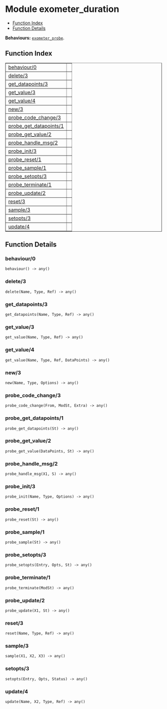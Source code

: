 

# Module exometer_duration #
* [Function Index](#index)
* [Function Details](#functions)

__Behaviours:__ [`exometer_probe`](exometer_probe.md).
<a name="index"></a>

## Function Index ##


<table width="100%" border="1" cellspacing="0" cellpadding="2" summary="function index"><tr><td valign="top"><a href="#behaviour-0">behaviour/0</a></td><td></td></tr><tr><td valign="top"><a href="#delete-3">delete/3</a></td><td></td></tr><tr><td valign="top"><a href="#get_datapoints-3">get_datapoints/3</a></td><td></td></tr><tr><td valign="top"><a href="#get_value-3">get_value/3</a></td><td></td></tr><tr><td valign="top"><a href="#get_value-4">get_value/4</a></td><td></td></tr><tr><td valign="top"><a href="#new-3">new/3</a></td><td></td></tr><tr><td valign="top"><a href="#probe_code_change-3">probe_code_change/3</a></td><td></td></tr><tr><td valign="top"><a href="#probe_get_datapoints-1">probe_get_datapoints/1</a></td><td></td></tr><tr><td valign="top"><a href="#probe_get_value-2">probe_get_value/2</a></td><td></td></tr><tr><td valign="top"><a href="#probe_handle_msg-2">probe_handle_msg/2</a></td><td></td></tr><tr><td valign="top"><a href="#probe_init-3">probe_init/3</a></td><td></td></tr><tr><td valign="top"><a href="#probe_reset-1">probe_reset/1</a></td><td></td></tr><tr><td valign="top"><a href="#probe_sample-1">probe_sample/1</a></td><td></td></tr><tr><td valign="top"><a href="#probe_setopts-3">probe_setopts/3</a></td><td></td></tr><tr><td valign="top"><a href="#probe_terminate-1">probe_terminate/1</a></td><td></td></tr><tr><td valign="top"><a href="#probe_update-2">probe_update/2</a></td><td></td></tr><tr><td valign="top"><a href="#reset-3">reset/3</a></td><td></td></tr><tr><td valign="top"><a href="#sample-3">sample/3</a></td><td></td></tr><tr><td valign="top"><a href="#setopts-3">setopts/3</a></td><td></td></tr><tr><td valign="top"><a href="#update-4">update/4</a></td><td></td></tr></table>


<a name="functions"></a>

## Function Details ##

<a name="behaviour-0"></a>

### behaviour/0 ###

`behaviour() -> any()`


<a name="delete-3"></a>

### delete/3 ###

`delete(Name, Type, Ref) -> any()`


<a name="get_datapoints-3"></a>

### get_datapoints/3 ###

`get_datapoints(Name, Type, Ref) -> any()`


<a name="get_value-3"></a>

### get_value/3 ###

`get_value(Name, Type, Ref) -> any()`


<a name="get_value-4"></a>

### get_value/4 ###

`get_value(Name, Type, Ref, DataPoints) -> any()`


<a name="new-3"></a>

### new/3 ###

`new(Name, Type, Options) -> any()`


<a name="probe_code_change-3"></a>

### probe_code_change/3 ###

`probe_code_change(From, ModSt, Extra) -> any()`


<a name="probe_get_datapoints-1"></a>

### probe_get_datapoints/1 ###

`probe_get_datapoints(St) -> any()`


<a name="probe_get_value-2"></a>

### probe_get_value/2 ###

`probe_get_value(DataPoints, St) -> any()`


<a name="probe_handle_msg-2"></a>

### probe_handle_msg/2 ###

`probe_handle_msg(X1, S) -> any()`


<a name="probe_init-3"></a>

### probe_init/3 ###

`probe_init(Name, Type, Options) -> any()`


<a name="probe_reset-1"></a>

### probe_reset/1 ###

`probe_reset(St) -> any()`


<a name="probe_sample-1"></a>

### probe_sample/1 ###

`probe_sample(St) -> any()`


<a name="probe_setopts-3"></a>

### probe_setopts/3 ###

`probe_setopts(Entry, Opts, St) -> any()`


<a name="probe_terminate-1"></a>

### probe_terminate/1 ###

`probe_terminate(ModSt) -> any()`


<a name="probe_update-2"></a>

### probe_update/2 ###

`probe_update(X1, St) -> any()`


<a name="reset-3"></a>

### reset/3 ###

`reset(Name, Type, Ref) -> any()`


<a name="sample-3"></a>

### sample/3 ###

`sample(X1, X2, X3) -> any()`


<a name="setopts-3"></a>

### setopts/3 ###

`setopts(Entry, Opts, Status) -> any()`


<a name="update-4"></a>

### update/4 ###

`update(Name, X2, Type, Ref) -> any()`


